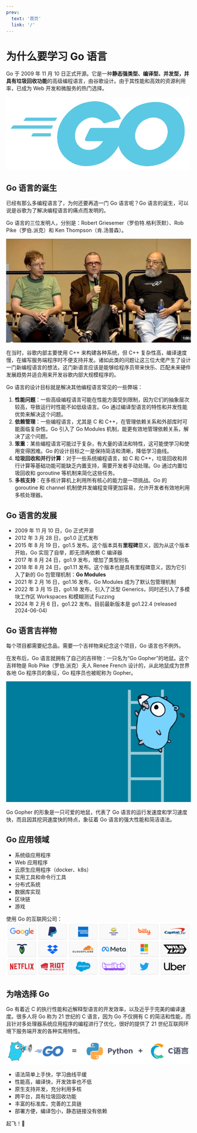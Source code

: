 ```yaml
---
prev:
  text: '首页'
  link: '/'
---
```


# 为什么要学习 Go 语言

Go 于 2009 年 11 月 10 日正式开源。它是一种**静态强类型、编译型、并发型，并具有垃圾回收功能**的高级编程语言，由谷歌设计。由于其性能和高效的资源利用率，已成为 Web 开发和微服务的热门选择。

![Go Logo LightBlue](./assets/Go-Logo_LightBlue.webp)

## Go 语言的诞生

已经有那么多编程语言了，为何还要再造一门 Go 语言呢？Go 语言的诞生，可以说是谷歌为了解决编程语言的痛点而发明的。

Go 语言的三位发明人，分别是：Robert Griesemer（罗伯特.格利茨默）、Rob Pike（罗伯.派克）和 Ken Thompson（肯.汤普森）。

![image-20240312164444683](./assets/image-20240312164444683.png)

在当时，谷歌内部主要使用 C++ 来构建各种系统，但 C++ 复杂性高，编译速度慢，在编写服务端程序时不便支持并发。诸如此类的问题让这三位大佬产生了设计一门新编程语言的想法，这门新语言应该是能够给程序员带来快乐、匹配未来硬件发展趋势并适合用来开发谷歌内部大规模程序的。

Go 语言的设计目标就是解决其他编程语言常见的一些弊端：

1. **性能问题**：一些高级编程语言可能在性能方面受到限制，因为它们的抽象层次较高，导致运行时性能不如低级语言。Go 通过编译型语言的特性和并发性能优势来解决这个问题。
2. **依赖管理**：一些编程语言，尤其是 C 和 C++，在管理依赖关系和外部库时可能面临复杂性。Go 引入了 Go Modules 机制，能更有效地管理依赖关系，解决了这个问题。
3. **笨重**：某些编程语言可能过于复杂，有大量的语法和特性，这可能使学习和使用变得困难。Go 的设计目标之一是保持简洁和清晰，降低学习曲线。
4. **垃圾回收和并行计算**：对于一些系统编程语言，如 C 和 C++，垃圾回收和并行计算等基础功能可能缺乏内置支持，需要开发者手动处理。Go 通过内置垃圾回收和 goroutine 等机制来简化这些任务。
5. **多核支持**：在多核计算机上利用所有核心的能力是一项挑战。Go 的 goroutine 和 channel 机制使并发编程变得更加容易，允许开发者有效地利用多核处理器。

## Go 语言的发展

- 2009 年 11 月 10 日，Go 正式开源
- 2012 年 3 月 28 日，go1.0 正式发布
- 2015 年 8 月 19 日，go1.5 发布。这个版本具有**里程碑**意义，因为从这个版本开始，Go 实现了自举，即无须再依赖 C 编译器
- 2017 年 8 月 24 日，go1.9 发布，增加了类型别名
- 2018 年 8 月 24 日，go1.11 发布。这个版本也是具有里程碑意义，因为它引入了新的 Go 包管理机制：**Go Modules**
- 2021 年 2 月 16 日，go1.16 发布，Go Modules 成为了默认包管理机制
- 2022 年 3 月 15 日，go1.18 发布，引入了泛型 Generics，同时还引入了多模块工作区 Workspaces 和模糊测试 Fuzzing
- 2024 年 2 月 6 日，go1.22 发布。目前最新版本是 go1.22.4 (released 2024-06-04)

## Go 语言吉祥物

每个项目都需要纪念品，需要一个吉祥物来纪念这个项目，Go 语言也不例外。

在发布后，Go 语言就拥有了自己的吉祥物：一只名为“Go Gopher”的地鼠。这个吉祥物是 Rob Pike（罗伯.派克）夫人 Renee French 设计的，从此地鼠成为世界各地 Go 程序员的象征，Go 程序员也被昵称为 Gopher。

![Gopher](./assets/Gopher.jpg)

Go Gopher 的形象是一只可爱的地鼠，代表了 Go 语言的运行发速度和学习速度快，而且因其挖洞速度快的特点，象征着 Go 语言的强大性能和简洁语法。

## Go 应用领域

- 系统级应用程序
- Web 应用程序
- 云原生应用程序（docker、k8s）
- 实用工具和命令行工具
- 分布式系统
- 数据库实现
- 区块链
- 游戏

使用 Go 的互联网公司：
![image-20240313110143755](./assets/image-20240313110143755.png)

## 为啥选择 Go

Go 有着近 C 的执行性能和近解释型语言的开发效率，以及近乎于完美的编译速度。很多人将 Go 称为 21 世纪的 C 语言，因为 Go 不仅拥有 C 的简洁和性能，而且针对多处理器系统应用程序的编程进行了优化，很好的提供了 21 世纪互联网环境下服务端开发的各种实用特性。

![image-20240313112501164](./assets/image-20240313112501164.png)

- 语法简单上手快，学习曲线平缓
- 性能高，编译快，开发效率也不低
- 原生支持并发，充分利用多核
- 跨平台，具有垃圾回收功能
- 丰富的标准库，完善的工具链
- 部署方便，编译包小，静态链接没有依赖

起飞！🛫️
